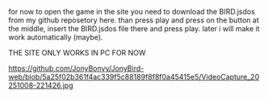 for now to open the game in the site you need to download the BIRD.jsdos from my github reposetory here. than press play and press on the button at the middle, insert the BIRD.jsdos file there and press play.
later i will make it work automatically (maybe).

THE SITE ONLY WORKS IN PC FOR NOW

https://github.com/JonyBonyy/JonyBird-web/blob/5a25f02b361f4ac339f5c88189f8f8f0a45415e5/VideoCapture_20251008-221426.jpg
